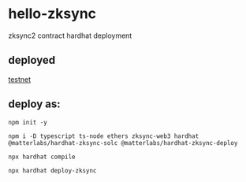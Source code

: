 # hello-zksync

zksync2 contract hardhat deployment

## deployed

[testnet](https://goerli.explorer.zksync.io/address/0x61893345eE37292bAb3c9e7078010E750dED2F0E#contract)

## deploy as:

`npm init -y`

`npm i -D typescript ts-node ethers zksync-web3 hardhat @matterlabs/hardhat-zksync-solc @matterlabs/hardhat-zksync-deploy`

`npx hardhat compile`

`npx hardhat deploy-zksync`

